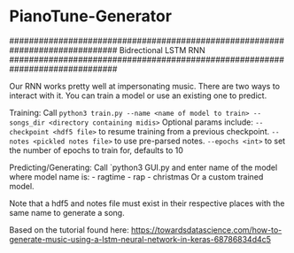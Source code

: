 # PianoTune-Generator

##############################################################################
				Bidrectional LSTM RNN
##############################################################################

Our RNN works pretty well at impersonating music.  There are two ways to interact with it.
You can train a model or use an existing one to predict.

Training:
Call `python3 train.py --name <name of model to train> --songs_dir <directory containing midis>`
Optional params include:
    `--checkpoint <hdf5 file>` to resume training from a previous checkpoint.
    `--notes <pickled notes file>` to use pre-parsed notes.
    `--epochs <int>` to set the number of epochs to train for, defaults to 10

Predicting/Generating:
Call `python3 GUI.py and enter name of the model where model name is:
    - ragtime
    - rap
    - christmas
Or a custom trained model.

Note that a hdf5 and notes file must exist in their respective places with the same name to
generate a song.

Based on the tutorial found here:
https://towardsdatascience.com/how-to-generate-music-using-a-lstm-neural-network-in-keras-68786834d4c5

